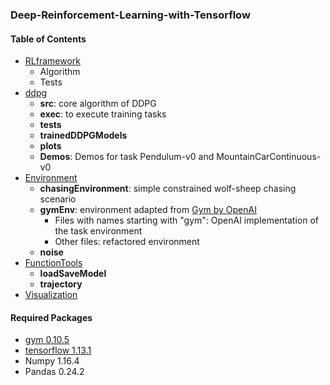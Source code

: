 ### Deep-Reinforcement-Learning-with-Tensorflow

#### Table of Contents

* [RLframework](https://github.com/lucyzhao1999/Deep-Reinforcement-Learning-with-Tensorflow/tree/master/RLframework)
    * Algorithm
    * Tests
* [ddpg](https://github.com/lucyzhao1999/Deep-Reinforcement-Learning-with-Tensorflow/tree/master/ddpg)
    * **src**: core algorithm of DDPG
    * **exec**: to execute training tasks
    * **tests**
    * **trainedDDPGModels**
    * **plots**
    * **Demos**: Demos for task Pendulum-v0 and MountainCarContinuous-v0
* [Environment](https://github.com/lucyzhao1999/Deep-Reinforcement-Learning-with-Tensorflow/tree/master/environment)
    * **chasingEnvironment**: simple constrained wolf-sheep chasing scenario
    * **gymEnv**: environment adapted from [Gym by OpenAI](https://gym.openai.com)
        * Files with names starting with "gym": OpenAI implementation of the task environment
        * Other files: refactored environment
    * **noise**
* [FunctionTools](https://github.com/lucyzhao1999/Deep-Reinforcement-Learning-with-Tensorflow/tree/master/functionTools)
    * **loadSaveModel**
    * **trajectory**
* [Visualization](https://github.com/lucyzhao1999/Deep-Reinforcement-Learning-with-Tensorflow/tree/master/visualize)

#### Required Packages

* [gym 0.10.5](http://gym.openai.com/docs/)
* [tensorflow 1.13.1](https://www.tensorflow.org/install/pip)
* Numpy 1.16.4
* Pandas 0.24.2
